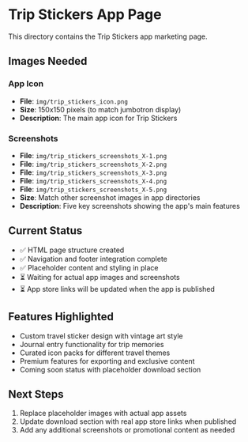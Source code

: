 # Trip Stickers App Page

This directory contains the Trip Stickers app marketing page.

## Images Needed

### App Icon
- **File**: `img/trip_stickers_icon.png`
- **Size**: 150x150 pixels (to match jumbotron display)
- **Description**: The main app icon for Trip Stickers

### Screenshots
- **File**: `img/trip_stickers_screenshots_X-1.png`
- **File**: `img/trip_stickers_screenshots_X-2.png`
- **File**: `img/trip_stickers_screenshots_X-3.png`
- **File**: `img/trip_stickers_screenshots_X-4.png`
- **File**: `img/trip_stickers_screenshots_X-5.png`
- **Size**: Match other screenshot images in app directories
- **Description**: Five key screenshots showing the app's main features

## Current Status
- ✅ HTML page structure created
- ✅ Navigation and footer integration complete
- ✅ Placeholder content and styling in place
- ⏳ Waiting for actual app images and screenshots
- ⏳ App store links will be updated when the app is published

## Features Highlighted
- Custom travel sticker design with vintage art style
- Journal entry functionality for trip memories
- Curated icon packs for different travel themes
- Premium features for exporting and exclusive content
- Coming soon status with placeholder download section

## Next Steps
1. Replace placeholder images with actual app assets
2. Update download section with real app store links when published
3. Add any additional screenshots or promotional content as needed

